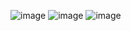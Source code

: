 ![image](https://user-images.githubusercontent.com/68085673/206824075-8b5ee151-ce07-439b-9c81-3060305ff9a7.png)
![image](https://user-images.githubusercontent.com/68085673/206824101-e6ce03a6-08ea-43d9-a361-119736c86887.png)
![image](https://user-images.githubusercontent.com/68085673/206824308-fddc0963-a517-4175-85e2-c263f5988afa.png)
